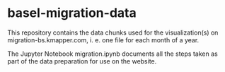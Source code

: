 # basel-migration-data

This repository contains the data chunks used for the visualization(s) on migration-bs.kmapper.com, i. e. one file for each month of a year.

The Jupyter Notebook migration.ipynb documents all the steps taken as part of the data preparation for use on the website.
